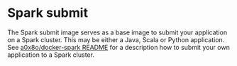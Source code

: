 # Spark submit

The Spark submit image serves as a base image to submit your application on a Spark cluster. This may be either a Java, Scala or Python application. See [a0x8o/docker-spark README](https://github.com/a0x8o/docker-spark) for a description how to submit your own application to a Spark cluster.

